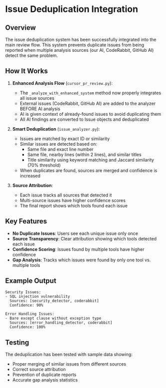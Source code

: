 # Issue Deduplication Integration

## Overview

The issue deduplication system has been successfully integrated into the main review flow. This system prevents duplicate issues from being reported when multiple analysis sources (our AI, CodeRabbit, GitHub AI) detect the same problem.

## How It Works

1. **Enhanced Analysis Flow** (`cursor_pr_review.py`):
   - The `_analyze_with_enhanced_system` method now properly integrates all issue sources
   - External issues (CodeRabbit, GitHub AI) are added to the analyzer BEFORE AI analysis
   - AI is given context of already-found issues to avoid duplicating them
   - All AI findings are converted to Issue objects and deduplicated

2. **Smart Deduplication** (`issue_analyzer.py`):
   - Issues are matched by exact ID or similarity
   - Similar issues are detected based on:
     - Same file and exact line number
     - Same file, nearby lines (within 2 lines), and similar titles
     - Title similarity using keyword matching and Jaccard similarity (70% threshold)
   - When duplicates are found, sources are merged and confidence is increased

3. **Source Attribution**:
   - Each issue tracks all sources that detected it
   - Multi-source issues have higher confidence scores
   - The final report shows which tools found each issue

## Key Features

- **No Duplicate Issues**: Users see each unique issue only once
- **Source Transparency**: Clear attribution showing which tools detected each issue
- **Confidence Scoring**: Issues found by multiple tools have higher confidence
- **Gap Analysis**: Tracks which issues were found by only one tool vs. multiple tools

## Example Output

```
Security Issues:
- SQL injection vulnerability
  Sources: [security_detector, coderabbit]
  Confidence: 90%

Error Handling Issues:
- Bare except clause without exception type
  Sources: [error_handling_detector, coderabbit]
  Confidence: 100%
```

## Testing

The deduplication has been tested with sample data showing:
- Proper merging of similar issues from different sources
- Correct source attribution
- Prevention of duplicate reports
- Accurate gap analysis statistics